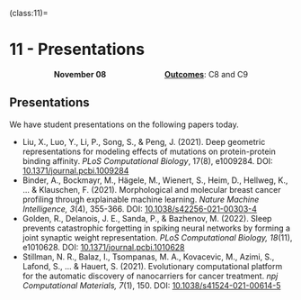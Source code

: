 (class:11)=
# 11 - Presentations

<p style="text-align: center;">
    <object hspace="50">
        <b>November 08</b>
    </object>
    <object hspace="50">
        <a class="reference internal" href="../syllabus.html#course-outcomes"><span class="std std-ref"><strong>Outcomes</strong></span></a>: C8 and C9
    </object>
</p>

## Presentations

We have student presentations on the following papers today.

- Liu, X., Luo, Y., Li, P., Song, S., & Peng, J. (2021). Deep geometric representations for modeling effects of mutations on protein-protein binding affinity. *PLoS Computational Biology*, 17(8), e1009284. DOI: [10.1371/journal.pcbi.1009284](https://doi.org/10.1371/journal.pcbi.1009284)
- Binder, A., Bockmayr, M., Hägele, M., Wienert, S., Heim, D., Hellweg, K., ... & Klauschen, F. (2021). Morphological and molecular breast cancer profiling through explainable machine learning. *Nature Machine Intelligence, 3*(4), 355-366. DOI: [10.1038/s42256-021-00303-4](https://doi.org/10.1038/s42256-021-00303-4)
- Golden, R., Delanois, J. E., Sanda, P., & Bazhenov, M. (2022). Sleep prevents catastrophic forgetting in spiking neural networks by forming a joint synaptic weight representation. *PLoS Computational Biology, 18*(11), e1010628. DOI: [10.1371/journal.pcbi.1010628](https://doi.org/10.1371/journal.pcbi.1010628)
- Stillman, N. R., Balaz, I., Tsompanas, M. A., Kovacevic, M., Azimi, S., Lafond, S., ... & Hauert, S. (2021). Evolutionary computational platform for the automatic discovery of nanocarriers for cancer treatment. *npj Computational Materials, 7*(1), 150. DOI: [10.1038/s41524-021-00614-5](https://doi.org/10.1038/s41524-021-00614-5)

